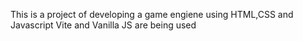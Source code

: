 This is a project of developing a game engiene using HTML,CSS and Javascript
Vite and Vanilla JS are being used
